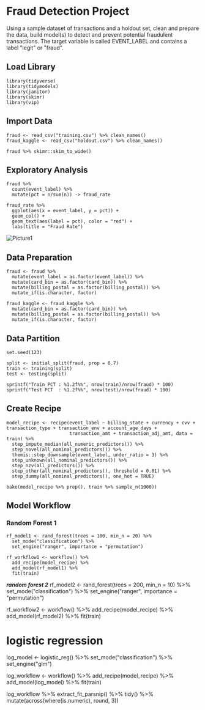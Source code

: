 # Fraud Detection Project
Using a sample dataset of transactions and a holdout set, clean and prepare the data, build model(s) to detect and prevent potential fraudulent transactions. The target variable is called EVENT_LABEL and contains a label "legit" or "fraud". 

## Load Library
```
library(tidyverse)
library(tidymodels)
library(janitor)
library(skimr)
library(vip)
```
## Import Data
```
fraud <- read_csv("training.csv") %>% clean_names()
fraud_kaggle <- read_csv("holdout.csv") %>% clean_names()

fraud %>% skimr::skim_to_wide()
```
## Exploratory Analysis
```
fraud %>%
  count(event_label) %>%
  mutate(pct = n/sum(n)) -> fraud_rate

fraud_rate %>%
  ggplot(aes(x = event_label, y = pct)) +
  geom_col() +
  geom_text(aes(label = pct), color = "red") +
  labs(title = "Fraud Rate")
```
![Picture1](https://github.com/dingy21/dingy21.github.io/assets/134649288/0a4739a2-96fb-4dff-88ac-621ed6ad6393)
## Data Preparation
```
fraud <- fraud %>%
  mutate(event_label = as.factor(event_label)) %>%
  mutate(card_bin = as.factor(card_bin)) %>%
  mutate(billing_postal = as.factor(billing_postal)) %>%
  mutate_if(is.character, factor)

fraud_kaggle <- fraud_kaggle %>%
  mutate(card_bin = as.factor(card_bin)) %>%
  mutate(billing_postal = as.factor(billing_postal)) %>%
  mutate_if(is.character, factor)
```
## Data Partition
```
set.seed(123)

split <- initial_split(fraud, prop = 0.7)
train <- training(split)
test <- testing(split)

sprintf("Train PCT : %1.2f%%", nrow(train)/nrow(fraud) * 100)
sprintf("Test PCT  : %1.2f%%", nrow(test)/nrow(fraud) * 100)
```
## Create Recipe
```
model_recipe <- recipe(event_label ~ billing_state + currency + cvv + transaction_type + transaction_env + account_age_days + 
                       transaction_amt + transaction_adj_amt, data = train) %>%
  step_impute_median(all_numeric_predictors()) %>%
  step_novel(all_nominal_predictors()) %>%
  themis::step_downsample(event_label, under_ratio = 3) %>%
  step_unknown(all_nominal_predictors()) %>%
  step_nzv(all_predictors()) %>%
  step_other(all_nominal_predictors(), threshold = 0.01) %>%
  step_dummy(all_nominal_predictors(), one_hot = TRUE)

bake(model_recipe %>% prep(), train %>% sample_n(1000))
```
## Model Workflow
### Random Forest 1
```
rf_model1 <- rand_forest(trees = 100, min_n = 20) %>%
  set_mode("classification") %>%
  set_engine("ranger", importance = "permutation")

rf_workflow1 <- workflow() %>%
  add_recipe(model_recipe) %>%
  add_model(rf_model1) %>%
  fit(train)
```
***random forest 2***
rf_model2 <- rand_forest(trees = 200, min_n = 10) %>%
  set_mode("classification") %>%
  set_engine("ranger", importance = "permutation")

rf_workflow2 <- workflow() %>%
  add_recipe(model_recipe) %>%
  add_model(rf_model2) %>%
  fit(train)

# logistic regression
log_model <- logistic_reg() %>%
  set_mode("classification") %>%
  set_engine("glm")

log_workflow <- workflow() %>%
  add_recipe(model_recipe) %>%
  add_model(log_model) %>%
  fit(train)

log_workflow %>%
  extract_fit_parsnip() %>%
  tidy() %>%
  mutate(across(where(is.numeric), round, 3))
```
